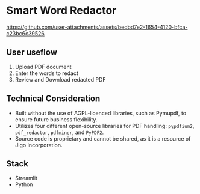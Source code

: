 # Smart Word Redactor
https://github.com/user-attachments/assets/bedbd7e2-1654-4120-bfca-c23bc6c39526

## User useflow
1. Upload PDF document 
2. Enter the words to redact
3. Review and Download redacted PDF

## Technical Consideration
- Built without the use of AGPL-licenced libraries, such as Pymupdf, to ensure future business flexibility.
- Utilizes four different open-source libraries for PDF handling: `pypdfium2`, `pdf_redactor`, `pdfminer`, and `PyPDF2`.
- Source code is proprietary and cannot be shared, as it is a resource of Jigo Incorporation.

## Stack
- Streamlit
- Python
